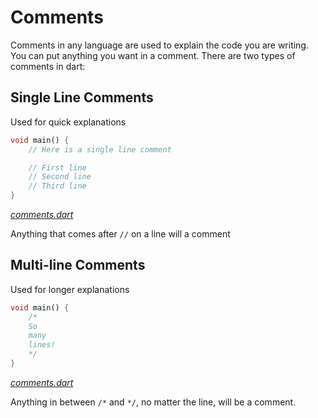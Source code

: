 # Comments

Comments in any language are used to explain the code you are writing. You can put anything you want in a comment. There are two types of comments in dart:

## Single Line Comments

Used for quick explanations

```dart
void main() {
    // Here is a single line comment

    // First line
    // Second line
    // Third line
}
```

_[comments.dart](code/comments.dart)_

Anything that comes after `//` on a line will a comment

## Multi-line Comments

Used for longer explanations

```dart
void main() {
    /*
    So
    many
    lines!
    */
}
```

_[comments.dart](code/comments.dart)_

Anything in between `/*` and `*/`, no matter the line, will be a comment.
